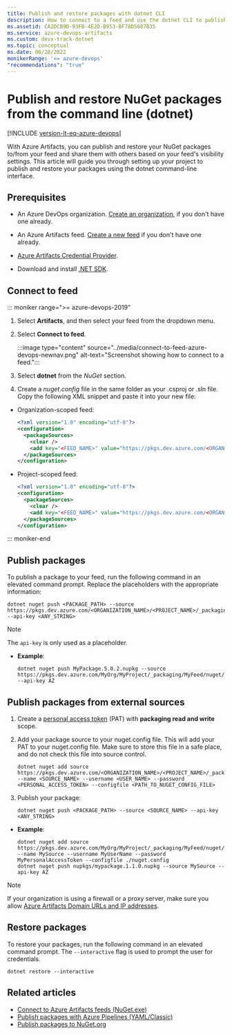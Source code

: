 ```yaml
---
title: Publish and restore packages with dotnet CLI
description: How to connect to a feed and use the dotnet CLI to publish and restore NuGet packages
ms.assetid: CA2DCB9D-93FB-4E2D-B953-BF78D5687B35
ms.service: azure-devops-artifacts
ms.custom: devx-track-dotnet
ms.topic: conceptual
ms.date: 06/28/2022
monikerRange: '<= azure-devops'
"recommendations": "true"
---
```


# Publish and restore NuGet packages from the command line (dotnet)

[!INCLUDE [version-lt-eq-azure-devops](../../includes/version-lt-eq-azure-devops.md)]

With Azure Artifacts, you can publish and restore your NuGet packages to/from your feed and share them with others based on your feed's visibility settings. This article will guide you through setting up your project to publish and restore your packages using the dotnet command-line interface.

## Prerequisites

- An Azure DevOps organization. [Create an organization](../../organizations/accounts/create-organization.md), if you don't have one already.

- An Azure Artifacts feed. [Create a new feed](../get-started-nuget.md#create-a-feed) if you don't have one already.

- [Azure Artifacts Credential Provider](https://github.com/microsoft/artifacts-credprovider).

- Download and install [.NET SDK](https://dotnet.microsoft.com/en-us/download).

## Connect to feed

::: moniker range=">= azure-devops-2019"

1. Select **Artifacts**, and then select your feed from the dropdown menu.

1. Select **Connect to feed**.

    :::image type="content" source="../media/connect-to-feed-azure-devops-newnav.png" alt-text="Screenshot showing how to connect to a feed.":::

1. Select **dotnet** from the *NuGet* section.

1. Create a *nuget.config* file in the same folder as your .csproj or .sln file. Copy the following XML snippet and paste it into your new file:

- Organization-scoped feed:

    ```xml
    <?xml version="1.0" encoding="utf-8"?>
    <configuration>
      <packageSources>
        <clear />
        <add key="<FEED_NAME>" value="https://pkgs.dev.azure.com/<ORGANIZATION_NAME>/_packaging/<FEED_NAME>/nuget/v3/index.json" />
      </packageSources>
    </configuration>
    ```

- Project-scoped feed:

    ```xml
    <?xml version="1.0" encoding="utf-8"?>
    <configuration>
      <packageSources>
        <clear />
        <add key="<FEED_NAME>" value="https://pkgs.dev.azure.com/<ORGANIZATION_NAME>/<PROJECT_NAME>/_packaging/<FEED_NAME>/nuget/v3/index.json" />
      </packageSources>
    </configuration>
    ```
::: moniker-end



## Publish packages

To publish a package to your feed, run the following command in an elevated command prompt. Replace the placeholders with the appropriate information:

```Command
dotnet nuget push <PACKAGE_PATH> --source https://pkgs.dev.azure.com/<ORGANIZATION_NAME>/<PROJECT_NAME>/_packaging/<FEED_NAME>/nuget/v3/index.json --api-key <ANY_STRING>
```

> [!NOTE]
> The `api-key` is only used as a placeholder.

- **Example**:

    ```Command
    dotnet nuget push MyPackage.5.0.2.nupkg --source https://pkgs.dev.azure.com/MyOrg/MyProject/_packaging/MyFeed/nuget/v3/index.json --api-key AZ
    ```

## Publish packages from external sources

1. Create a [personal access token](../../organizations/accounts/use-personal-access-tokens-to-authenticate.md) (PAT) with **packaging read and write** scope.

1. Add your package source to your nuget.config file. This will add your PAT to your nuget.config file. Make sure to store this file in a safe place, and do not check this file into source control.

    ```Command
    dotnet nuget add source https://pkgs.dev.azure.com/<ORGANIZATION_NAME>/<PROJECT_NAME>/_packaging/<FEED_NAME>/nuget/v3/index.json --name <SOURCE_NAME> --username <USER_NAME> --password <PERSONAL_ACCESS_TOKEN> --configfile <PATH_TO_NUGET_CONFIG_FILE>
    ```

1. Publish your package:

    ```Command
    dotnet nuget push <PACKAGE_PATH> --source <SOURCE_NAME> --api-key <ANY_STRING>
    ```

- **Example**:

    ```Command
    dotnet nuget add source https://pkgs.dev.azure.com/MyOrg/MyProject/_packaging/MyFeed/nuget/v3/index.json --name MySource --username MyUserName --password MyPersonalAccessToken --configfile ./nuget.config
    dotnet nuget push nupkgs/mypackage.1.1.0.nupkg --source MySource --api-key AZ
    ```

> [!NOTE]
> If your organization is using a firewall or a proxy server, make sure you allow [Azure Artifacts Domain URLs and IP addresses](../../organizations/security/allow-list-ip-url.md#azure-artifacts). 

## Restore packages

To restore your packages, run the following command in an elevated command prompt. The `--interactive` flag is used to prompt the user for credentials.

```Command
dotnet restore --interactive
```

## Related articles

- [Connect to Azure Artifacts feeds (NuGet.exe)](./nuget-exe.md)
- [Publish packages with Azure Pipelines (YAML/Classic)](../../pipelines/artifacts/nuget.md)
- [Publish packages to NuGet.org](./publish-to-nuget-org.md)

